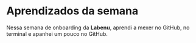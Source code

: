 # Aprendizados da semana

Nessa semana de onboarding da **Labenu**, aprendi a mexer no GitHub, no terminal e apanhei um pouco  no GitHub.